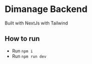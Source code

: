 # Dimanage Backend

Built with NextJs with Tailwind

## How to run
- Run `npm i`
- Run `npm run dev`